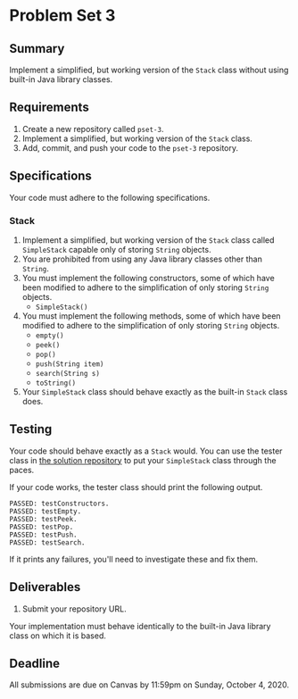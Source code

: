 # Problem Set 3

## **Summary**

Implement a simplified, but working version of the `Stack` class without using built-in Java library classes.

## Requirements

1. Create a new repository called `pset-3`.
2. Implement a simplified, but working version of the `Stack` class.
3. Add, commit, and push your code to the `pset-3` repository.

## Specifications

Your code must adhere to the following specifications.

### Stack

1. Implement a simplified, but working version of the `Stack` class called `SimpleStack` capable only of storing `String` objects.
2. You are prohibited from using any Java library classes other than `String`.
3. You must implement the following constructors, some of which have been modified to adhere to the simplification of only storing `String` objects.
   * `SimpleStack()`
4. You must implement the following methods, some of which have been modified to adhere to the simplification of only storing `String` objects.
   * `empty()`
   * `peek()`
   * `pop()`
   * `push(String item)`
   * `search(String s)`
   * `toString()`
5. Your `SimpleStack` class should behave exactly as the built-in `Stack` class does.

## Testing

Your code should behave exactly as a `Stack` would. You can use the tester class in [the solution repository](https://github.com/ucvts/pset-3-solution-5106) to put your `SimpleStack` class through the paces.

If your code works, the tester class should print the following output.

```text
PASSED: testConstructors.
PASSED: testEmpty.
PASSED: testPeek.
PASSED: testPop.
PASSED: testPush.
PASSED: testSearch.
```

If it prints any failures, you'll need to investigate these and fix them.

## Deliverables

1. Submit your repository URL.

Your implementation must behave identically to the built-in Java library class on which it is based.

## Deadline

All submissions are due on Canvas by 11:59pm on Sunday, October 4, 2020.

